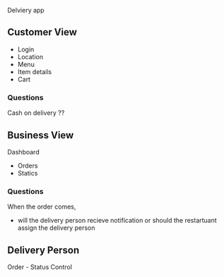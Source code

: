 Delviery  app

## Customer View
- Login 
- Location
- Menu
- Item details 
- Cart

### Questions
Cash on delivery ?? 



## Business View
Dashboard 
- Orders 
- Statics

### Questions
When the order comes, 
- will the delivery person recieve notification  or should the restartuant assign the delivery person


## Delivery Person
Order 
    - Status Control




